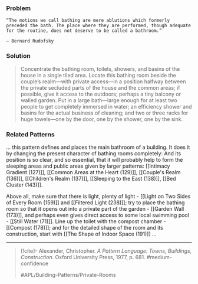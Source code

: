 ### Problem

    “The motions we call bathing are mere ablutions which formerly preceded the bath. The place where they are performed, though adequate for the routine, does not deserve to be called a bathroom.”

    — Bernard Rudofsky

### Solution
>Concentrate the bathing room, toilets, showers, and basins of the house in a single tiled area. Locate this bathing room beside the couple’s realm—with private access—in a position halfway between the private secluded parts of the house and the common areas; if possible, give it access to the outdoors; perhaps a tiny balcony or walled garden.
>Put in a large bath—large enough for at least two people to get completely immersed in water; an efficiency shower and basins for the actual business of cleaning; and two or three racks for huge towels—one by the door, one by the shower, one by the sink.

### Related Patterns
... this pattern defines and places the main bathroom of a building. It does it by changing the present character of bathing rooms completely: And its position is so clear, and so essential, that it will probably help to form the sleeping areas and public areas given by larger patterns: [[Intimacy Gradient (127)]], [[Common Areas at the Heart (129)]], [[Couple's Realm (136)]], [[Children's Realm (137)]], [[Sleeping to the East (138)]], [[Bed Cluster (143)]].

Above all, make sure that there is light, plenty of light - [[Light on Two Sides of Every Room (159)]] and [[Filtered Light (238)]]; try to place the bathing room so that it opens out into a private part of the garden - [[Garden Wall (173)]], and perhaps even gives direct access to some local swimming pool - [[Still Water (71)]]. Line up the toilet with the compost chamber - [[Compost (178)]]; and for the detailed shape of the room and its construction, start with [[The Shape of Indoor Space (191)]] ...

---

> [!cite]- Alexander, Christopher. _A Pattern Language: Towns, Buildings, Construction_. Oxford University Press, 1977, p. 681.
> #medium-confidence
>
> #APL/Building-Patterns/Private-Rooms
